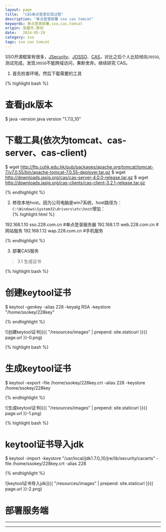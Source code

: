```yaml
---
layout: page
title:  "CAS单点登录实现过程"
description: "单点登录部署 sso cas tomcat"
keywords: 单点登录部署,sso,cas,tomcat
origin: 张嘉杰.原创
date:   2014-05-29
category: sso
tags: sso cas tomcat
---
```

SSO开源框架有很多，[JSecurity]、[JOSSO]、[CAS]，对比之后个人比较倾向`JOSSO`,测试完成，发现`JOSSO`不能跨域访问，果断舍弃。继续研究 CAS。  
<!--more-->

1. 首先检查环境，然后下载需要的工具

{% highlight bash %}

# 查看jdk版本
$ java -version
java version "1.7.0_10"

# 下载工具(依次为tomcat、cas-server、cas-client)
$ wget http://ftp.cuhk.edu.hk/pub/packages/apache.org/tomcat/tomcat-7/v7.0.55/bin/apache-tomcat-7.0.55-deployer.tar.gz
$ wget http://downloads.jasig.org/cas/cas-server-4.0.0-release.tar.gz
$ wget http://downloads.jasig.org/cas-clients/cas-client-3.2.1-release.tar.gz

{% endhighlight %}

2. 修改本地host。因为公司电脑是win7系统，host路径为：`C:\Windows\System32\drivers\etc\host`增加：  
{% highlight html %}

192.168.1.10 sso.228.com.cn #单点登录服务器
192.168.1.11 web.228.com.cn #网站服务
192.168.1.12 wap.228.com.cn #手机服务

{% endhighlight %}

3. 部署CAS服务

>  3.1 生成证书

{% highlight bash %}

# 创建keytool证书  
$ keytool -genkey -alias 228 -keyalg RSA -keystore "/home/ssokey/228key"

{% endhighlight %}

![创建keytool证书]({{ "/resources/images" | prepend: site.staticurl }}{{ page.url }}-0.png)

{% highlight bash %}

# 生成keytool证书  
$ keytool -export -file /home/ssokey/228key.crt -alias 228 -keystore /home/ssokey/228key

{% endhighlight %}

![生成keytool证书]({{ "/resources/images" | prepend: site.staticurl }}{{ page.url }}-1.png)

{% highlight bash %}

# keytool证书导入jdk  
$ keytool -import -keystore "/usr/local/jdk1.7.0_10/jre/lib/security/cacerts" -file /home/ssokey/228key.crt -alias 228

{% endhighlight %}

![keytool证书导入jdk]({{ "/resources/images" | prepend: site.staticurl }}{{ page.url }}-2.png)

# 部署服务端



-----------------------

[JSecurity]: http://www.jsecurity.org/
[JOSSO]: http://www.josso.org/
[CAS]: http://www.jasig.org/
-----------------------
